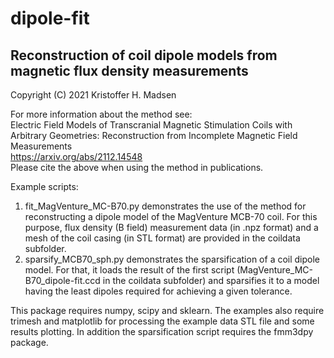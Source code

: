 # dipole-fit
## Reconstruction of coil dipole models from magnetic flux density measurements
Copyright (C) 2021  Kristoffer H. Madsen

For more information about the method see:  
Electric Field Models of Transcranial Magnetic Stimulation Coils with Arbitrary Geometries: Reconstruction from Incomplete Magnetic Field Measurements  
https://arxiv.org/abs/2112.14548  
Please cite the above when using the method in publications.

Example scripts:
1) fit_MagVenture_MC-B70.py demonstrates the use of the method for reconstructing a dipole model of the MagVenture MCB-70 coil. For this purpose, flux density (B field) measurement data (in .npz format) and a mesh of the coil casing (in STL format) are provided in the coildata subfolder.
2) sparsify_MCB70_sph.py demonstrates the sparsification of a coil dipole model. For that, it loads the result of the first script (MagVenture_MC-B70_dipole-fit.ccd in the coildata subfolder) and sparsifies it to a model having the least dipoles required for achieving a given tolerance.

This package requires numpy, scipy and sklearn. The examples also require trimesh and matplotlib for processing the example data STL file and some results plotting. In addition the sparsification script requires the fmm3dpy package.
